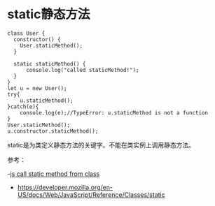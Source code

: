 # static静态方法
```
class User {
  constructor() {
    User.staticMethod();
  }

  static staticMethod() {
      console.log("called staticMethod!");
  }
}
let u = new User();
try{
    u.staticMethod();
}catch(e){
    console.log(e);//TypeError: u.staticMethod is not a function
}
User.staticMethod();
u.constructor.staticMethod();
```

static是为类定义静态方法的关键字。不能在类实例上调用静态方法。

参考：

-[js call static method from class](https://stackoverflow.com/questions/43614131/js-call-static-method-from-class/43614217)
- https://developer.mozilla.org/en-US/docs/Web/JavaScript/Reference/Classes/static



